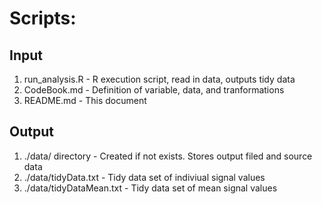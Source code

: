 
# Scripts:

## Input
1. run_analysis.R - R execution script, read in data, outputs tidy data
2. CodeBook.md  - Definition of variable, data, and tranformations
3. README.md - This document

## Output
1. ./data/ directory - Created if not exists.  Stores output filed and source data
2. ./data/tidyData.txt - Tidy data set of indiviual signal values
3. ./data/tidyDataMean.txt - Tidy data set of mean signal values
